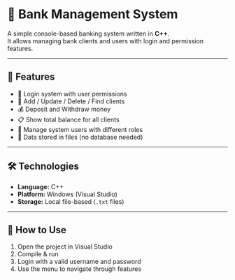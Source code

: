 # 💼 Bank Management System

A simple console-based banking system written in **C++**.  
It allows managing bank clients and users with login and permission features.

---

## 🧩 Features

- 🔐 Login system with user permissions  
- 🧾 Add / Update / Delete / Find clients  
- 💰 Deposit and Withdraw money  
- 📋 Show total balance for all clients  
- 👥 Manage system users with different roles  
- 💾 Data stored in files (no database needed)

---

## 🛠 Technologies

- **Language:** C++  
- **Platform:** Windows (Visual Studio)  
- **Storage:** Local file-based (`.txt` files)

---

## 📁 How to Use

1. Open the project in Visual Studio  
2. Compile & run  
3. Login with a valid username and password  
4. Use the menu to navigate through features

